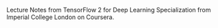 Lecture Notes from TensorFlow 2 for Deep Learning Specialization from Imperial College London on Coursera.
